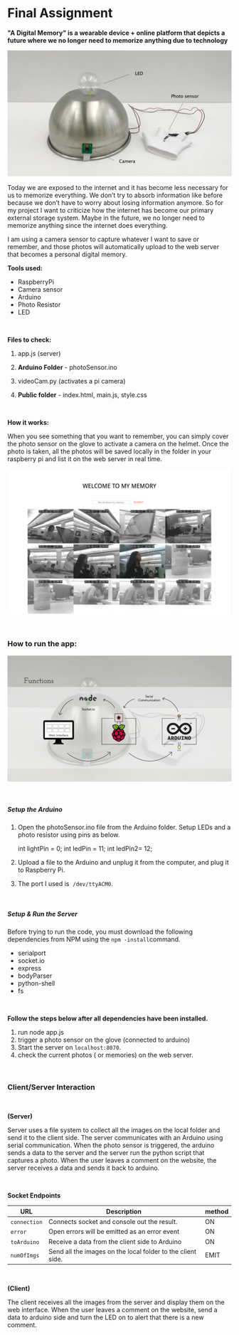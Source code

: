 # Final Assignment

**"A Digital Memory" is a wearable device + online platform that depicts a future where we no longer need to memorize anything due to technology**

![alt text](/screenshot/1.png?raw=true)


Today we are exposed to the internet and it has become less necessary for us to memorize everything. We don’t try to absorb information like before because we don’t have to worry about losing information anymore. So for my project I want to criticize how the internet has become our primary external storage system. Maybe in the future, we no longer need to memorize anything since the internet does everything.

I am using a camera sensor to capture whatever I want to save or remember, and those photos will automatically upload to the web server that becomes a personal digital memory. 




**Tools used:**
- RaspberryPi 
- Camera sensor
- Arduino
- Photo Resistor
- LED




​
​



**Files to check:**

1. app.js (server)

2. **Arduino Folder** - photoSensor.ino 

3. videoCam.py (activates a pi camera)

4. **Public folder** - index.html, main.js, style.css


​
​



**How it works:**

When you see something that you want to remember, you can simply cover the photo sensor on the glove to activate a camera on the helmet. Once the photo is taken, all the photos will be saved locally in the folder in your raspberry pi and list it on the web server in real time. 
​
​

![alt text](/screenshot/3.png?raw=true)



​
​



### How to run the app:


![alt text](/screenshot/2.png?raw=true)


​
​




##### Setup the Arduino

1. Open the photoSensor.ino file from the Arduino folder. Setup LEDs and a photo resistor using pins as below.

   int lightPin = 0;
   int ledPin = 11;
   int ledPin2= 12;

2. Upload a file to the Arduino and unplug it from the computer, and plug it to Raspberry Pi. 

3. The port I used is  `/dev/ttyACM0`.

   ​
​
   

##### Setup & Run the Server

Before trying to run the code, you must download the following dependencies from NPM using the `npm -install`command.

- serialport
- socket.io
- express
- bodyParser
- python-shell
- fs

​




**Follow the steps below after all dependencies have been installed.**

1. run node app.js
2. trigger a photo sensor on the glove (connected to arduino)
3. Start the server on `localhost:8070`.
4. check the current photos ( or memories) on the web server.


​




### Client/Server Interaction
​
​

**(Server)**

Server uses a file system to collect all the images on the local folder and send it to the client side.
The server communicates with an Arduino using serial communication. When the photo sensor is triggered, the arduino sends a data to the server and the server run the python script that captures a photo.
When the user leaves a comment on the website, the server receives a data and sends it back to arduino.

​
​

**Socket Endpoints**

| URL          | Description                              | method |
| ------------ | ---------------------------------------- | ------ |
| `connection` | Connects socket and console out the result. | ON     |
| `error`      | Open errors will be emitted as an error event | ON     |
| `toArduino`  | Receive a data from the client side to Arduino | ON     |
| `numOfImgs`  | Send all the images on the local folder to the client side. | EMIT   |



​

**(Client)**

The client receives all the images from the server and display them on the web interface.
When the user leaves a comment on the website, send a data to arduino side and turn the LED on to alert that there is a new comment. 

